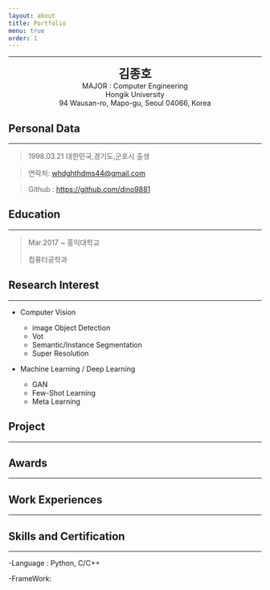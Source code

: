 ```yaml
---
layout: about
title: Portfolio
menu: true
order: 1
---
```


---

<center>
<span style=
"font-size:170%;
font-weight:bold">
김종호
</span>
</center>

<center>MAJOR : Computer Engineering</center>

<center>Hongik University</center>

<center>94 Wausan-ro, Mapo-gu, Seoul 04066, Korea</center>

## Personal Data

---

> 1998.03.21 대한민국,경기도,군포시 출생

> 연락처: whdghthdms44@gmail.com

> Github : <a href="https://github.com/dino9881">https://github.com/dino9881</a>

## Education

---

> Mar.2017 ~ 홍익대학교
>
> 컴퓨터공학과

## Research Interest

---

- Computer Vision

  - image Object Detection
  - Vot
  - Semantic/Instance Segmentation
  - Super Resolution

- Machine Learning / Deep Learning
  - GAN
  - Few-Shot Learning
  - Meta Learning

## Project

---

## Awards

---

## Work Experiences

---

## Skills and Certification

---

-Language : Python, C/C++

-FrameWork:
